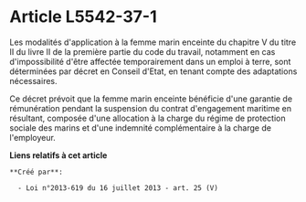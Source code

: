 # Article L5542-37-1

Les modalités d'application à la femme marin enceinte du chapitre V du titre II du livre II de la première partie du code du
travail, notamment en cas d'impossibilité d'être affectée temporairement dans un emploi à terre, sont déterminées par décret
en Conseil d'Etat, en tenant compte des adaptations nécessaires. 

Ce décret prévoit que la femme marin enceinte bénéficie d'une garantie de rémunération pendant la suspension du contrat
d'engagement maritime en résultant, composée d'une allocation à la charge du régime de protection sociale des marins et d'une
indemnité complémentaire à la charge de l'employeur.

**Liens relatifs à cet article**

	**Créé par**:

	  - Loi n°2013-619 du 16 juillet 2013 - art. 25 (V)
